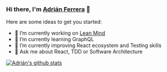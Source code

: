 ### Hi there, I'm [Adrián Ferrera](https://adrianferrera.com) 👋

Here are some ideas to get you started:

- 🔭 I’m currently working on [Lean Mind](https://leanmind.es/es/)
- 🌱 I’m currently learning GraphQL
- 🤔 I’m currently improving React ecosystem and Testing skills
- 💬 Ask me about React, TDD or Software Architecture

[![Adrián's github stats](https://github-readme-stats.vercel.app/api?username=adrian-afergon)](https://github.com/anuraghazra/github-readme-stats)
